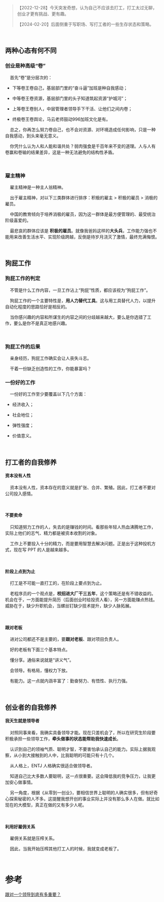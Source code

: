 > 【2022-12-28】今天突发奇想，认为自己不应该去打工，打工太过无聊，创业才更有挑战、更有趣。
> 
> 【2024-02-20】后面侧重于写职场、写打工者的一些生存状态和策略。

    

## 两种心态有何不同

### 创业是种高级“卷”

    首先“卷”是分层次的：

- 下等卷王卷自己，基层部门里的“奋斗逼”加班是种自我感动；

- 中等卷王卷资源，基层部门里的头子知道筑起资源“护城河”；

- 上等卷王卷别人，中层管理者领导手下干活、让他们之间内卷；

- 终极卷王卷舆论，马云老师鼓动996加班文化是有。

    总之，你再怎么努力卷自己，也不会对资源、对环境造成任何影响，只是一种自我感动，到头来毫无意义。

    你凭什么认为人和人能和谐共处？弱肉强食是千百年来不变的道理。人与人有卷赢和卷输的结果差异，这是一种无法避免的结构性矛盾。

    

### 雇主精神

    雇主精神是一种主人翁精神。

    出于雇主精神，对以下三类群体进行排序：积极的雇主 > 积极的雇员 > 消极的雇员。

    中国的教育倾向于培养消极的雇员，因为这一群体是最方便管理的、最受统治阶级喜爱的。

    最悲哀的群体应该是 **积极的雇员**。就像我爸妈这样的**大头兵**，工作能力强也不能用来改善生活水平、实现阶级跨越，反倒是待岁月浇灭了激情，最终充满悔恨。

    

## 狗屁工作

### 狗屁工作的判定

    不管是什么工作内容，一旦工作沾上“狗屁”性质，都应该视为“狗屁工作”。

    狗屁工作的一个主要特性是，**用人力替代工具**。这与用工具替代人力，以提升自动化程度的思路恰好是相反的。

    当你感兴趣的内容和所谋生的内容之间的分歧越来越大，要么是你选错了工作，要么是你不是真正地感兴趣。

    

### 狗屁工作的后果

    亲身经历，狗屁工作确实会让人丧失斗志。

    干着一份缺乏创造性的工作，你能暴富吗？

### 一份好的工作

    一份好的工作至少要覆盖以下几个方面：

- 经济收入；

- 社会地位；

- 弹性强度；

- 价值意义。

    

## 打工者的自我修养

#### 资本没有人性

    资本没有人性，资本存在的意义就是扩张、合并、繁殖。因此，打工者不要对公司投入感情。

    

#### 不要卖命

    只知道努力工作的人，失去的是赚钱的时间。看那些年轻人热血沸腾地工作，实际上他们的志气、精力都是被资本收割的对象。

    工作上不要投入十分的精力，而是要用智慧去解决问题。正是出于这种投机方式，现在写 PPT 的人是越来越多。

    

#### 阶段上点到为止

    打工是不可能一直打工的，在阶段上要点到为止。

    老程序员的一个观点是，**校招进大厂干三五年**，这个策略还是有不错收益的。机会在于，一方面能提升简历（后面创业时给投资人看），另一方面能赚点热钱。威胁在于，缺少升职机会，当螺丝钉缺少技术提升，缺少人脉拓展。

    

#### 跟对老板

    进对公司都还不是主要的，要**跟对老板**、跟对项目负责人。

    好的老板有下面三个基本特点。

    懂分享。通俗来说就是“讲义气”。

    会领导。有格局，懂权力下放。

    有能力。这一点就内涵丰富了：勤奋努力、有悟性、执行力强。

    

## 创业者的自我修养

#### 我天生就是领导者

    对照同事来看，我确实具备领导才能。现在只差机会了，所以在研究生阶段要积极承担一些领导工作，**牵头做事的状态能帮助我快速成长**。

    认识到自己的领袖气质、聪明才智，不要害怕承认自己的能力。实际上据我观察，从小到大接触到的人中，比我聪明的可能只有十几个。

    从人格上，ENTJ 人格确实很适合做领导者。

    知道自己比大多数人要聪明，这一点很重要。这会降低我的竞争压力，让我更加安心做事情。

    另一角度，根据《从零到一创业》，要相信世界上聪明的人确实很多，但有好奇心探索秘密的人不多。这提醒我想开创的事业实际上并没有那么多人在做。就比如现在的大模型，真正在做的又有多少人呢。

    

#### 利用好雇佣关系

    雇佣关系就是压榨关系。

    因此，当我开始压榨其他打工人的时候，我就变成老板了。

    

# 参考

[跟对一个领导到底有多重要？](https://www.zhihu.com/question/387292327/answer/2090498997)
